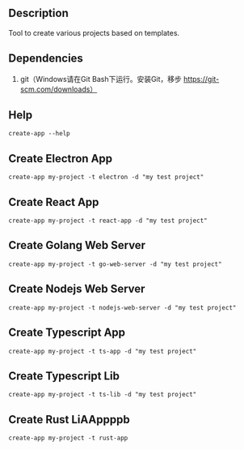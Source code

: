 ## Description

Tool to create various projects based on templates.

## Dependencies

1. git（Windows请在Git Bash下运行。安装Git，移步 https://git-scm.com/downloads）

## Help

```shell
create-app --help
```

## Create Electron App

```shell
create-app my-project -t electron -d "my test project"
```

## Create React App

```shell
create-app my-project -t react-app -d "my test project"
```

## Create Golang Web Server

```shell
create-app my-project -t go-web-server -d "my test project"
```

## Create Nodejs Web Server

```shell
create-app my-project -t nodejs-web-server -d "my test project"
```

## Create Typescript App

```shell
create-app my-project -t ts-app -d "my test project"
```

## Create Typescript Lib

```shell
create-app my-project -t ts-lib -d "my test project"
```

## Create Rust LiAAppppb

```shell
create-app my-project -t rust-app
```